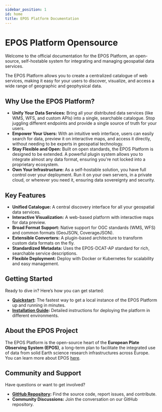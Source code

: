 ```yaml
---
sidebar_position: 1
id: home
title: EPOS Platform Documentation
---
```


# EPOS Platform Opensource

Welcome to the official documentation for the EPOS Platform, an open-source, self-hostable system for integrating and managing geospatial data services.

The EPOS Platform allows you to create a centralized catalogue of web services, making it easy for your users to discover, visualize, and access a wide range of geographic and geophysical data.

## Why Use the EPOS Platform?

- **Unify Your Data Services:** Bring all your distributed data services (like WMS, WFS, and custom APIs) into a single, searchable catalogue. Stop juggling different endpoints and provide a single source of truth for your users.
- **Empower Your Users:** With an intuitive web interface, users can easily search for data, preview it on interactive maps, and access it directly, without needing to be experts in geospatial technology.
- **Stay Flexible and Open:** Built on open standards, the EPOS Platform is designed to be extended. A powerful plugin system allows you to integrate almost any data format, ensuring you're not locked into a proprietary ecosystem.
- **Own Your Infrastructure:** As a self-hostable solution, you have full control over your deployment. Run it on your own servers, in a private cloud, or wherever you need it, ensuring data sovereignty and security.

## Key Features

- **Unified Catalogue:** A central discovery interface for all your geospatial data services.
- **Interactive Visualization:** A web-based platform with interactive maps for data preview.
- **Broad Format Support:** Native support for OGC standards (WMS, WFS) and common formats (GeoJSON, CoverageJSON).
- **Extensible Converters:** A plugin-based architecture to transform custom data formats on the fly.
- **Standardized Metadata:** Uses the EPOS-DCAT-AP standard for rich, searchable service descriptions.
- **Flexible Deployment:** Deploy with Docker or Kubernetes for scalability and easy management.

## Getting Started

Ready to dive in? Here’s how you can get started:

- **[Quickstart](./quickstart.md):** The fastest way to get a local instance of the EPOS Platform up and running in minutes.
- **[Installation Guide](./installation/index.md):** Detailed instructions for deploying the platform in different environments.

## About the EPOS Project

The EPOS Platform is the open-source heart of the **European Plate Observing System (EPOS)**, a long-term plan to facilitate the integrated use of data from solid Earth science research infrastructures across Europe. You can learn more about EPOS [here](https://www.epos-eu.org/).

## Community and Support

Have questions or want to get involved?

- **[GitHub Repository](https://github.com/epos-eu/epos-opensource):** Find the source code, report issues, and contribute.
- **Community Discussions:** Join the conversation on our GitHub repository.
